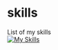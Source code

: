 # skills
List of my skills  
[![My Skills](https://skillicons.dev/icons?i=js,ts,py,cs,cpp,html,css)](https://skillicons.dev)
